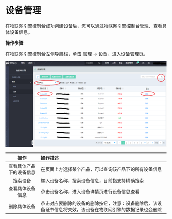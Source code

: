 # 设备管理

在物联网引擎控制台成功创建设备后，您可以通过物联网引擎控制台管理、查看具体设备信息。

**操作步骤**

在物联网引擎控制台左侧导航栏，单击 管理 -> 设备，进入设备管理页。

![查看设备](../../../../../image/IoT/IoT-Engine/ViewDevices.png)

| 操作                  | 操作描述                 |
| :-------------------: | :------------------- |
|查看具体产品下的设备信息  | 在页面上方选择某个产品，可以查询该产品下的所有设备信息|
|搜索设备  | 输入设备名称，搜索设备信息，目前指支持精确搜索 | 
|查看具体设备信息  | 点击设备名称，进入设备详情页进行设备信息查看 | 
|删除具体设备  | 点击对应要删除的设备的删除按钮，注意：设备删除后，该设备证书信息将失效，该设备在物联网引擎的数据记录也会删除| 
